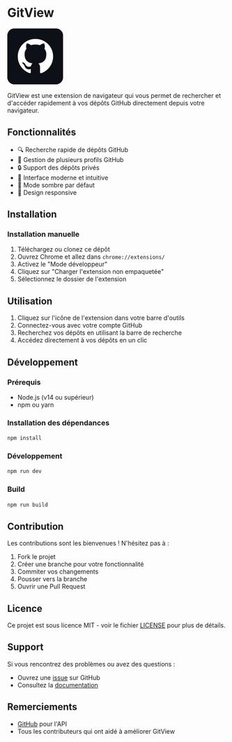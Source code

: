 # GitView

![GitView Logo](icons/icon128.png)

GitView est une extension de navigateur qui vous permet de rechercher et d'accéder rapidement à vos dépôts GitHub directement depuis votre navigateur.

## Fonctionnalités

- 🔍 Recherche rapide de dépôts GitHub
- 👥 Gestion de plusieurs profils GitHub
- 🔒 Support des dépôts privés
- 🎨 Interface moderne et intuitive
- 🌙 Mode sombre par défaut
- 📱 Design responsive

## Installation

### Installation manuelle
1. Téléchargez ou clonez ce dépôt
2. Ouvrez Chrome et allez dans `chrome://extensions/`
3. Activez le "Mode développeur"
4. Cliquez sur "Charger l'extension non empaquetée"
5. Sélectionnez le dossier de l'extension

## Utilisation

1. Cliquez sur l'icône de l'extension dans votre barre d'outils
2. Connectez-vous avec votre compte GitHub
3. Recherchez vos dépôts en utilisant la barre de recherche
4. Accédez directement à vos dépôts en un clic

## Développement

### Prérequis
- Node.js (v14 ou supérieur)
- npm ou yarn

### Installation des dépendances
```bash
npm install
```

### Développement
```bash
npm run dev
```

### Build
```bash
npm run build
```

## Contribution

Les contributions sont les bienvenues ! N'hésitez pas à :
1. Fork le projet
2. Créer une branche pour votre fonctionnalité
3. Commiter vos changements
4. Pousser vers la branche
5. Ouvrir une Pull Request

## Licence

Ce projet est sous licence MIT - voir le fichier [LICENSE](LICENSE) pour plus de détails.

## Support

Si vous rencontrez des problèmes ou avez des questions :
- Ouvrez une [issue](https://github.com/yourusername/gitview/issues) sur GitHub
- Consultez la [documentation](https://github.com/yourusername/gitview/wiki)

## Remerciements

- [GitHub](https://github.com) pour l'API
- Tous les contributeurs qui ont aidé à améliorer GitView 